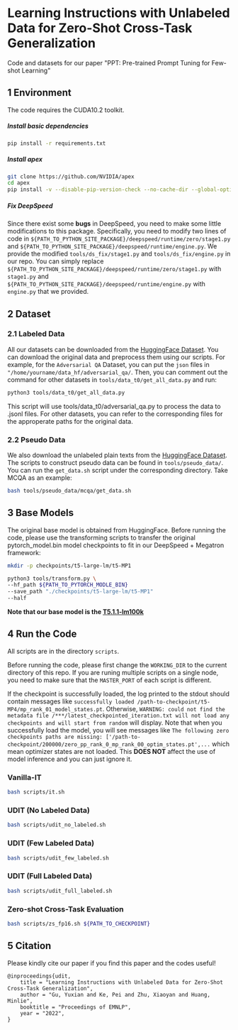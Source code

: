 # Learning Instructions with Unlabeled Data for Zero-Shot Cross-Task Generalization

Code and datasets for our paper "PPT: Pre-trained Prompt Tuning for Few-shot Learning"

## 1 Environment

The code requires the CUDA10.2 toolkit. 

##### Install basic dependencies

```bash
pip install -r requirements.txt
```

##### Install apex

```bash
git clone https://github.com/NVIDIA/apex
cd apex
pip install -v --disable-pip-version-check --no-cache-dir --global-option="--cpp_ext" --global-option="--cuda_ext" ./
```
##### Fix DeepSpeed

Since there exist some **bugs** in DeepSpeed, you need to make some little modifications to this package. Specifically, you need to modify two lines of code in `${PATH_TO_PYTHON_SITE_PACKAGE}/deepspeed/runtime/zero/stage1.py` and `${PATH_TO_PYTHON_SITE_PACKAGE}/deepspeed/runtime/engine.py`. We provide the modified `tools/ds_fix/stage1.py` and `tools/ds_fix/engine.py` in our repo. You can simply replace `${PATH_TO_PYTHON_SITE_PACKAGE}/deepspeed/runtime/zero/stage1.py` with `stage1.py` and `${PATH_TO_PYTHON_SITE_PACKAGE}/deepspeed/runtime/engine.py` with `engine.py` that we provided. 


## 2 Dataset

### 2.1 Labeled Data
All our datasets can be downloaded from the [HuggingFace Dataset](https://huggingface.co/datasets). You can download the original data and preprocess them using our scripts. For example, for the `Adversarial QA` Dataset, you can put the `json` files in `"/home/yourname/data_hf/adversarial_qa/`. Then, you can comment out the command for other datasets in `tools/data_t0/get_all_data.py` and run:
```bash
python3 tools/data_t0/get_all_data.py
```
This script will use tools/data_t0/adversarial_qa.py to process the data to .jsonl files. For other datasets, you can refer to the corresponding files for the approperate paths for the original data.

### 2.2 Pseudo Data
We also download the unlabeled plain texts from the [HuggingFace Dataset](https://huggingface.co/datasets). The scripts to construct pseudo data can be found in `tools/pseudo_data/`. You can run the `get_data.sh` script under the corresponding directory. Take MCQA as an example:

```bash
bash tools/pseudo_data/mcqa/get_data.sh
```

## 3 Base Models

The original base model is obtained from HuggingFace. Before running the code, please use the transforming scripts to transfer the original pytorch_model.bin model checkpoints to fit in our DeepSpeed + Megatron framework:

```bash
mkdir -p checkpoints/t5-large-lm/t5-MP1

python3 tools/transform.py \
--hf_path ${PATH_TO_PYTORCH_MODLE_BIN}
--save_path "./checkpoints/t5-large-lm/t5-MP1"
--half
```

**Note that our base model is the [T5.1.1-lm100k](https://huggingface.co/liangtaiwan/t5-v1_1-lm100k-large)**


## 4 Run the Code

All scripts are in the directory `scripts`.

Before running the code, please first change the `WORKING_DIR` to the current directory of this repo. If you are runing multiple scripts on a single node, you need to make sure that the `MASTER_PORT` of each script is different. 

If the checkpoint is successfully loaded, the log printed to the stdout should contain messages like `successfully loaded /path-to-checkpoint/t5-MP4/mp_rank_01_model_states.pt`. Otherwise, `WARNING: could not find the metadata file /***/latest_checkpointed_iteration.txt will not load any checkpoints and will start from random` will display. Note that when you successfully load the model, you will see messages like `The following zero checkpoints paths are missing: ['/path-to-checkpoint/200000/zero_pp_rank_0_mp_rank_00_optim_states.pt',...` which mean optimizer states are not loaded. This **DOES NOT** affect the use of model inference and you can just ignore it.

### Vanilla-IT
```bash
bash scripts/it.sh
```

### UDIT (No Labeled Data)
```bash
bash scripts/udit_no_labeled.sh
```

### UDIT (Few Labeled Data)
```bash
bash scripts/udit_few_labeled.sh
```

### UDIT (Full Labeled Data)
```bash
bash scripts/udit_full_labeled.sh
```

### Zero-shot Cross-Task Evaluation
```bash
bash scripts/zs_fp16.sh ${PATH_TO_CHECKPOINT}
```

## 5 Citation
Please kindly cite our paper if you find this paper and the codes useful!
```
@inproceedings{udit,
    title = "Learning Instructions with Unlabeled Data for Zero-Shot Cross-Task Generalization",
    author = "Gu, Yuxian and Ke, Pei and Zhu, Xiaoyan and Huang, Minlie",
    booktitle = "Proceedings of EMNLP",
    year = "2022",
}
```
